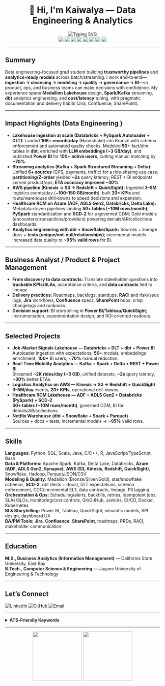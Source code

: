 # <div align="center">👋 Hi, I'm Kaiwalya — Data Engineering & Analytics</div>

<div align="center">
  <img src="https://readme-typing-svg.herokuapp.com?font=Fira+Code&size=22&duration=3000&pause=1000&color=0366D6&center=true&vCenter=true&repeat=false&width=900&lines=Data+Engineering+Intern+|+Streaming+%2B+Lakehouse+|+Analytics+that+Ship" alt="Typing SVG" />
</div>

<div align="center">
  <!-- Core Data Engineering -->
  <img src="https://img.shields.io/badge/Python-SQL-PySpark-0366d6?style=flat-square" />
  <img src="https://img.shields.io/badge/Spark-Kafka-Delta_Lake-0366d6?style=flat-square" />
  <img src="https://img.shields.io/badge/Databricks-DBT-ADF-0366d6?style=flat-square" />
  <img src="https://img.shields.io/badge/AWS-S3%20%7C%20Kinesis%20%7C%20Redshift-0366d6?style=flat-square" />
  <img src="https://img.shields.io/badge/Snowflake-Parquet-Tableau%20%7C%20Power%20BI-0366d6?style=flat-square" />
  <!-- Process / PM -->
  <img src="https://img.shields.io/badge/Jira-Project%20Tracking-6c63ff?style=flat-square" />
  <img src="https://img.shields.io/badge/Confluence-Docs-6c63ff?style=flat-square" />
  <img src="https://img.shields.io/badge/SharePoint-Hubs-6c63ff?style=flat-square" />
</div>

---

## Summary

Data engineering–focused grad student building **trustworthy pipelines** and **analytics‑ready models** across batch/streaming. I work end‑to‑end—**ingestion → cleansing → modeling → quality → governance → BI**—so product, ops, and business teams can make decisions with confidence. My experience spans **Medallion Lakehouse** design, **Spark/Kafka** streaming, **dbt** analytics engineering, and **cost/latency** tuning, with pragmatic documentation and delivery habits (Jira, Confluence, SharePoint).


---

## Impact Highlights (Data Engineering )

- **Lakehouse ingestion at scale (Databricks + PySpark Autoloader + DLT):** Landed **10K+ records/day** (Handshake) into Bronze with schema enforcement and automated quality checks. Modeled **50+** fact/dim tables in **dbt**, enriched with **LLM embeddings (~3 GB/day)**, and published **Power BI** for **100+ active users**, cutting manual matching by **~70%**.  
- **Streaming analytics (Kafka + Spark Structured Streaming + Delta):** Unified **6+ sources** (GPS, payments, traffic) for a ride‑sharing use case; **partitioning/Z‑order** yielded **~2s** query latency; REST + BI endpoints served product/ops; **ETA accuracy improved ~30%**.  
- **AWS pipeline (Kinesis → S3 → Redshift + QuickSight):** Ingested **3–5M** logistics events/day (~**100–150 GB/month**), built **20+ KPIs** and route/warehouse drill‑downs to speed decisions and expansion.  
- **Healthcare RCM on Azure (ADF, ADLS Gen2, Databricks, Delta Lake):** Metadata‑driven pipelines landing **50+ tables (~10M rows/month)**; **PySpark** standardization and **SCD‑2** for a governed CDM; Gold models (encounters/transactions/providers) powering denials/AR/collections dashboards.  
- **Analytics engineering with dbt + Snowflake/Spark:** Sources + lineage docs + **tests (unique/not‑null/relationships)**; incremental models increased data quality to **~95% valid rows** for BI.

---

## Business Analyst / Product & Project Management 

- **From discovery to data contracts:** Translate stakeholder questions into **trackable KPIs/SLAs**, acceptance criteria, and **data contracts** tied to lineage.  
- **Delivery practices:** Roadmaps, backlogs, standups; **RACI** and risk/issue logs; **Jira** workflows, **Confluence** specs, **SharePoint** hubs; crisp changelogs and runbooks.  
- **Decision support:** BI storytelling in **Power BI/Tableau/QuickSight**; instrumentation, experimentation design, and ROI‑oriented readouts.

---

## Selected Projects

- **Job‑Market Signals Lakehouse — Databricks + DLT + dbt + Power BI**  
  Autoloader ingestion with expectations; **50+** models; embeddings enrichment; **100+** BI users; ~**70%** manual reduction.  
- **Real‑Time Mobility Analytics — Kafka + Spark + Delta + REST + Power BI**  
  Streamed **~2K rides/day (~5 GB)**, unified datasets, **~2s** query latency, **~30%** better ETAs.  
- **Logistics Analytics on AWS — Kinesis → S3 → Redshift + QuickSight**  
  **3–5M/day** events, **20+ KPIs**, operational drill‑downs.  
- **Healthcare RCM Lakehouse — ADF + ADLS Gen2 + Databricks (PySpark) + SCD‑2**  
  **50+ tables (~10M rows/month)**, governed CDM, BI for denials/AR/collections.  
- **Netflix Warehouse (dbt + Snowflake + Spark + Parquet)**  
  Sources + docs + tests; incremental models → **~95%** valid rows.

---

## Skills

**Languages:** Python, SQL, Scala, Java, C/C++, R, JavaScript/TypeScript, Bash  
**Data & Platforms:** Apache Spark, Kafka, Delta Lake, Databricks, **Azure (ADF, ADLS Gen2, Synapse)**, **AWS (S3, Kinesis, Redshift, QuickSight)**, Snowflake, Hadoop, Parquet/JSON/CSV  
**Modeling & Quality:** Medallion (Bronze/Silver/Gold), star/snowflake schemas, **SCD‑2**, dbt (tests + docs), DLT expectations, schema enforcement, CDC/incremental ELT, data contracts, lineage, PII tagging  
**Orchestration & Ops:** Scheduling/alerts, backfills, retries, idempotent jobs, SLAs/SLOs, monitoring/cost controls, Git/GitHub, Jenkins, CI/CD, Docker, Kubernetes  
**BI & Storytelling:** Power BI, Tableau, QuickSight; semantic models, KPI design, dashboard UX  
**BA/PM Tools:** **Jira**, **Confluence**, **SharePoint**, roadmaps, PRDs, RACI, stakeholder communication

---

## Education

**M.S., Business Analytics (Information Management)** — California State University, East Bay  
**B.Tech., Computer Science & Engineering** — Jaypee University of Engineering & Technology

---

## Let’s Connect

[![LinkedIn](https://img.shields.io/badge/LinkedIn-Connect-blue?style=for-the-badge&logo=linkedin)](https://linkedin.com/in/kaiwalya-mi)
[![GitHub](https://img.shields.io/badge/GitHub-Follow-black?style=for-the-badge&logo=github)](https://github.com/kaiwalya-mi)
[![Email](https://img.shields.io/badge/Email-Contact-red?style=for-the-badge&logo=gmail)](mailto:kmishra6@horizon.csueastbay.edu)

---

<details>
  <summary><strong>ATS‑Friendly Keywords</strong></summary>

**Data Engineering:** ETL/ELT, CDC, streaming, Kafka, Spark Structured Streaming, Delta Lake, Databricks, ADF/ADLS Gen2, Synapse, AWS S3/Kinesis/Redshift, Snowflake, dbt tests, DLT expectations, schema enforcement, partitioning/Z‑order, SCD‑2, Medallion Lakehouse, star/snowflake schema, Parquet, data contracts, lineage, cataloging, PII tagging, auditing, SLAs/SLOs, REST APIs  
**BA/PM:** KPIs/OKRs, PRDs, roadmaps, backlogs, sprints, RACI, risk/issue logs, stakeholder discovery, **Jira**, **Confluence**, **SharePoint**, BI storytelling
</details>

---

<div align="center">
  <img height="160" src="https://github-readme-stats.vercel.app/api?username=kaiwalya-mi&show_icons=true&theme=react&include_all_commits=true&count_private=true" />
  <img height="160" src="https://github-readme-stats.vercel.app/api/top-langs/?username=kaiwalya-mi&layout=compact&langs_count=8&theme=react" />
</div>
